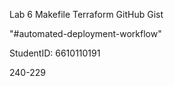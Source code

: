 Lab 6 Makefile Terraform GitHub Gist

"#automated-deployment-workflow" 

StudentID: 6610110191

240-229


